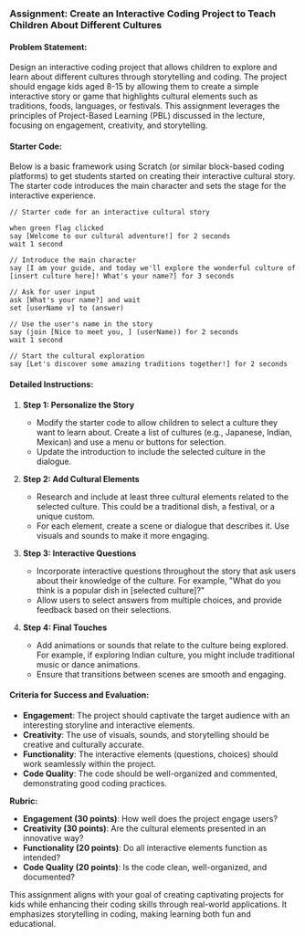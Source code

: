 ### Assignment: Create an Interactive Coding Project to Teach Children About Different Cultures

#### Problem Statement:
Design an interactive coding project that allows children to explore and learn about different cultures through storytelling and coding. The project should engage kids aged 8-15 by allowing them to create a simple interactive story or game that highlights cultural elements such as traditions, foods, languages, or festivals. This assignment leverages the principles of Project-Based Learning (PBL) discussed in the lecture, focusing on engagement, creativity, and storytelling.

#### Starter Code:
Below is a basic framework using Scratch (or similar block-based coding platforms) to get students started on creating their interactive cultural story. The starter code introduces the main character and sets the stage for the interactive experience.

```scratch
// Starter code for an interactive cultural story

when green flag clicked
say [Welcome to our cultural adventure!] for 2 seconds
wait 1 second

// Introduce the main character
say [I am your guide, and today we'll explore the wonderful culture of [insert culture here]! What's your name?] for 3 seconds

// Ask for user input
ask [What's your name?] and wait
set [userName v] to (answer)

// Use the user's name in the story
say (join [Nice to meet you, ] (userName)) for 2 seconds
wait 1 second

// Start the cultural exploration
say [Let's discover some amazing traditions together!] for 2 seconds
```

#### Detailed Instructions:
1. **Step 1: Personalize the Story**
   - Modify the starter code to allow children to select a culture they want to learn about. Create a list of cultures (e.g., Japanese, Indian, Mexican) and use a menu or buttons for selection.
   - Update the introduction to include the selected culture in the dialogue.

2. **Step 2: Add Cultural Elements**
   - Research and include at least three cultural elements related to the selected culture. This could be a traditional dish, a festival, or a unique custom.
   - For each element, create a scene or dialogue that describes it. Use visuals and sounds to make it more engaging.

3. **Step 3: Interactive Questions**
   - Incorporate interactive questions throughout the story that ask users about their knowledge of the culture. For example, "What do you think is a popular dish in [selected culture]?"
   - Allow users to select answers from multiple choices, and provide feedback based on their selections.

4. **Step 4: Final Touches**
   - Add animations or sounds that relate to the culture being explored. For example, if exploring Indian culture, you might include traditional music or dance animations.
   - Ensure that transitions between scenes are smooth and engaging.

#### Criteria for Success and Evaluation:
- **Engagement**: The project should captivate the target audience with an interesting storyline and interactive elements.
- **Creativity**: The use of visuals, sounds, and storytelling should be creative and culturally accurate.
- **Functionality**: The interactive elements (questions, choices) should work seamlessly within the project.
- **Code Quality**: The code should be well-organized and commented, demonstrating good coding practices.

**Rubric:**
- **Engagement (30 points)**: How well does the project engage users?
- **Creativity (30 points)**: Are the cultural elements presented in an innovative way?
- **Functionality (20 points)**: Do all interactive elements function as intended?
- **Code Quality (20 points)**: Is the code clean, well-organized, and documented?

This assignment aligns with your goal of creating captivating projects for kids while enhancing their coding skills through real-world applications. It emphasizes storytelling in coding, making learning both fun and educational.